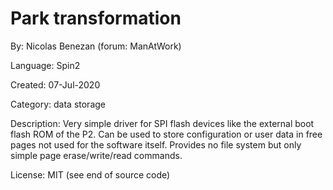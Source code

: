 # Park transformation

By: Nicolas Benezan (forum: ManAtWork)

Language: Spin2

Created: 07-Jul-2020

Category: data storage

Description:
Very simple driver for SPI flash devices like the external boot flash ROM of the P2. Can be used to store configuration or user data in free pages not used for the software itself. Provides no file system but only simple page erase/write/read commands.

License: MIT (see end of source code)
